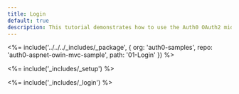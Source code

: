 ```yaml
---
title: Login
default: true
description: This tutorial demonstrates how to use the Auth0 OAuth2 middleware to add authentication to your web app
---
```


<%= include('../../../_includes/_package', {
  org: 'auth0-samples',
  repo: 'auth0-aspnet-owin-mvc-sample',
  path: '01-Login'
}) %>

<%= include('_includes/_setup') %>

<%= include('_includes/_login') %>